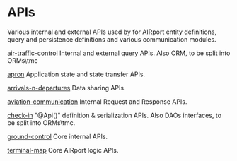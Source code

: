 # APIs

Various internal and external APIs used by for AIRport entity definitions, query and persistence definitions and various
communication modules.

[air-traffic-control](./air-traffic-control)
Internal and external query APIs.  Also ORM, to be split into ORMs\tmc

[apron](./apron)
Application state and state transfer APIs.

[arrivals-n-departures](./arrivals-n-departures)
Data sharing APIs.

[aviation-communication](./aviation-communication)
Internal Request and Response APIs.

[check-in](./check-in)
"@Api()" definition & serialization APIs.  Also DAOs interfaces, to be split into ORMs\tmc.

[ground-control](./ground-control)
Core internal  APIs.

[terminal-map](./terminal-map)
Core AIRport logic APIs.
